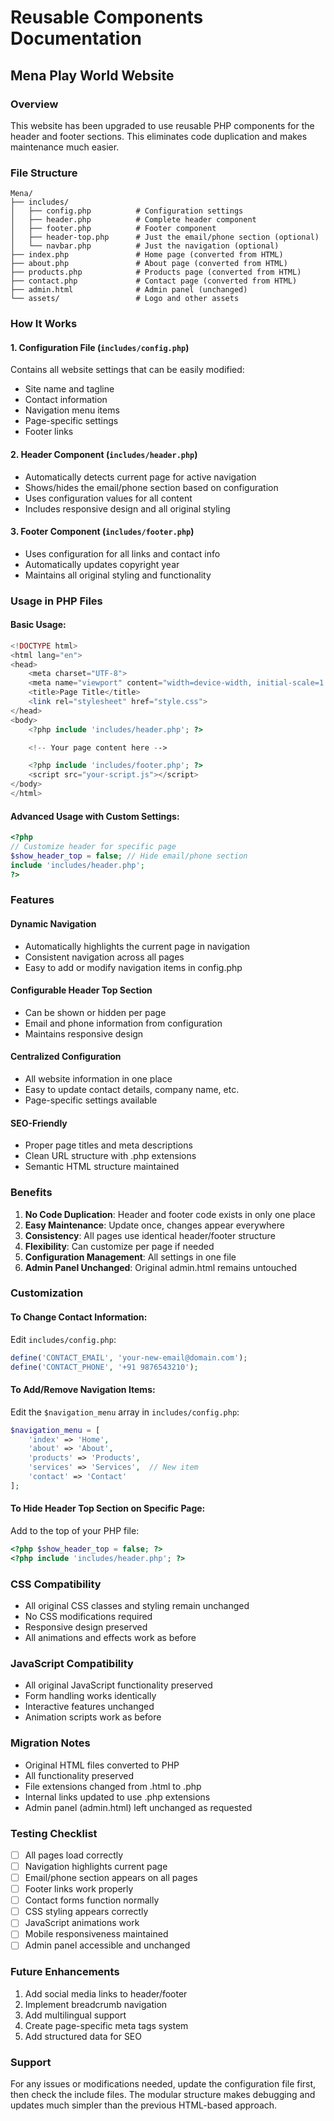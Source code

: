 # Reusable Components Documentation

## Mena Play World Website

### Overview

This website has been upgraded to use reusable PHP components for the header and footer sections. This eliminates code duplication and makes maintenance much easier.

### File Structure

```
Mena/
├── includes/
│   ├── config.php          # Configuration settings
│   ├── header.php          # Complete header component
│   ├── footer.php          # Footer component
│   ├── header-top.php      # Just the email/phone section (optional)
│   └── navbar.php          # Just the navigation (optional)
├── index.php               # Home page (converted from HTML)
├── about.php               # About page (converted from HTML)
├── products.php            # Products page (converted from HTML)
├── contact.php             # Contact page (converted from HTML)
├── admin.html              # Admin panel (unchanged)
└── assets/                 # Logo and other assets
```

### How It Works

#### 1. Configuration File (`includes/config.php`)

Contains all website settings that can be easily modified:

- Site name and tagline
- Contact information
- Navigation menu items
- Page-specific settings
- Footer links

#### 2. Header Component (`includes/header.php`)

- Automatically detects current page for active navigation
- Shows/hides the email/phone section based on configuration
- Uses configuration values for all content
- Includes responsive design and all original styling

#### 3. Footer Component (`includes/footer.php`)

- Uses configuration for all links and contact info
- Automatically updates copyright year
- Maintains all original styling and functionality

### Usage in PHP Files

#### Basic Usage:

```php
<!DOCTYPE html>
<html lang="en">
<head>
    <meta charset="UTF-8">
    <meta name="viewport" content="width=device-width, initial-scale=1.0">
    <title>Page Title</title>
    <link rel="stylesheet" href="style.css">
</head>
<body>
    <?php include 'includes/header.php'; ?>

    <!-- Your page content here -->

    <?php include 'includes/footer.php'; ?>
    <script src="your-script.js"></script>
</body>
</html>
```

#### Advanced Usage with Custom Settings:

```php
<?php
// Customize header for specific page
$show_header_top = false; // Hide email/phone section
include 'includes/header.php';
?>
```

### Features

#### Dynamic Navigation

- Automatically highlights the current page in navigation
- Consistent navigation across all pages
- Easy to add or modify navigation items in config.php

#### Configurable Header Top Section

- Can be shown or hidden per page
- Email and phone information from configuration
- Maintains responsive design

#### Centralized Configuration

- All website information in one place
- Easy to update contact details, company name, etc.
- Page-specific settings available

#### SEO-Friendly

- Proper page titles and meta descriptions
- Clean URL structure with .php extensions
- Semantic HTML structure maintained

### Benefits

1. **No Code Duplication**: Header and footer code exists in only one place
2. **Easy Maintenance**: Update once, changes appear everywhere
3. **Consistency**: All pages use identical header/footer structure
4. **Flexibility**: Can customize per page if needed
5. **Configuration Management**: All settings in one file
6. **Admin Panel Unchanged**: Original admin.html remains untouched

### Customization

#### To Change Contact Information:

Edit `includes/config.php`:

```php
define('CONTACT_EMAIL', 'your-new-email@domain.com');
define('CONTACT_PHONE', '+91 9876543210');
```

#### To Add/Remove Navigation Items:

Edit the `$navigation_menu` array in `includes/config.php`:

```php
$navigation_menu = [
    'index' => 'Home',
    'about' => 'About',
    'products' => 'Products',
    'services' => 'Services',  // New item
    'contact' => 'Contact'
];
```

#### To Hide Header Top Section on Specific Page:

Add to the top of your PHP file:

```php
<?php $show_header_top = false; ?>
<?php include 'includes/header.php'; ?>
```

### CSS Compatibility

- All original CSS classes and styling remain unchanged
- No CSS modifications required
- Responsive design preserved
- All animations and effects work as before

### JavaScript Compatibility

- All original JavaScript functionality preserved
- Form handling works identically
- Interactive features unchanged
- Animation scripts work as before

### Migration Notes

- Original HTML files converted to PHP
- All functionality preserved
- File extensions changed from .html to .php
- Internal links updated to use .php extensions
- Admin panel (admin.html) left unchanged as requested

### Testing Checklist

- [ ] All pages load correctly
- [ ] Navigation highlights current page
- [ ] Email/phone section appears on all pages
- [ ] Footer links work properly
- [ ] Contact forms function normally
- [ ] CSS styling appears correctly
- [ ] JavaScript animations work
- [ ] Mobile responsiveness maintained
- [ ] Admin panel accessible and unchanged

### Future Enhancements

1. Add social media links to header/footer
2. Implement breadcrumb navigation
3. Add multilingual support
4. Create page-specific meta tags system
5. Add structured data for SEO

### Support

For any issues or modifications needed, update the configuration file first, then check the include files. The modular structure makes debugging and updates much simpler than the previous HTML-based approach.

